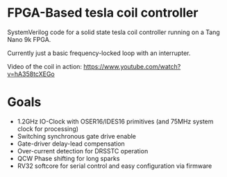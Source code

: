 # FPGA-Based tesla coil controller
SystemVerilog code for a solid state tesla coil controller running on a Tang Nano 9k FPGA.

Currently just a basic frequency-locked loop with an interrupter.

Video of the coil in action: https://www.youtube.com/watch?v=hA358tcXEGo

# Goals
- 1.2GHz IO-Clock with OSER16/IDES16 primitives (and 75MHz system clock for processing)
- Switching synchronous gate drive enable
- Gate-driver delay-lead compensation
- Over-current detection for DRSSTC operation
- QCW Phase shifting for long sparks
- RV32 softcore for serial control and easy configuration via firmware
